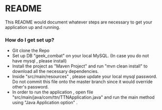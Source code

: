 # README #

This README would document whatever steps are necessary to get your application up and running.

### How do I get set up? ###

* Git clone the Repo
* Set up DB "geek_combat" on your local MySQL. (In case you do not have mysql , please install)
* Install the project as "Maven Project" and run "mvn clean install" to download all the necessary dependencies.
* Inside "src/main/resources" , please update your local mysql password. Do not commit this file onto the master branch since it would override other's password.
* In order to run the application , open file "src/main/java/com/ttn/TTNApplication.java" and run the main method using "Java Application option" . 

